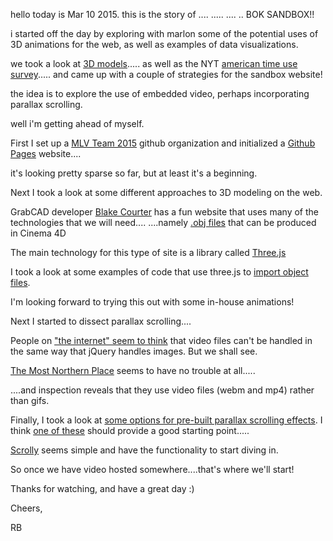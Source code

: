 hello today is Mar 10 2015.
this is the story of ....
.....
....
..
BOK SANDBOX!!

i started off the day by exploring with marlon some of the potential uses of 3D animations for the web, as well as examples of data visualizations.

we took a look at [3D models](https://www.verold.com/).....
as well as the NYT [american time use survey](http://www.nytimes.com/interactive/2009/07/31/business/20080801-metrics-graphic.html).....
and came up with a couple of strategies for the sandbox website!

the idea is to explore the use of embedded video, perhaps incorporating parallax scrolling. 

well i'm getting ahead of myself.

First I set up a [MLV Team 2015](https://github.com/mlv-team-2015) github organization and initialized a [Github Pages](http://mlv-team-2015.github.io/index.html) website....

it's looking pretty sparse so far, but at least it's a beginning.

Next I took a look at some different approaches to 3D modeling on the web.

GrabCAD developer [Blake Courter](http://blakecourter.com/) has a fun website that uses many of the technologies that we will need....
....namely [.obj files](https://github.com/bcourter/four.js/tree/master/resources/obj) that can be produced in Cinema 4D

The main technology for this type of site is a library called [Three.js](http://threejs.org/)

I took a look at some examples of code that use three.js to [import object files](http://mrdoob.github.io/three.js/examples/js/loaders/OBJLoader.js).

I'm looking forward to trying this out with some in-house animations!

Next I started to dissect parallax scrolling....

People on ["the internet" seem to think](http://stackoverflow.com/questions/22188355/parallax-scroll-effect-with-video) that video files can't be handled in the same way that jQuery handles images. But we shall see.  

[The Most Northern Place](http://www.themostnorthernplace.com/) seems to have no trouble at all.....

....and inspection reveals that they use video files (webm and mp4) rather than gifs.

Finally, I took a look at [some options for pre-built parallax scrolling effects](http://www.vandelaydesign.com/parallax-scrolling-best-practices-examples-and-tutorials/). I think [one of these](http://prinzhorn.github.io/skrollr/) should provide a good starting point.....

[Scrolly](http://lab.victorcoulon.fr/javascript/scrolly/) seems simple and have the functionality to start diving in.

So once we have video hosted somewhere....that's where we'll start!

Thanks for watching, and have a great day :)

Cheers,

RB
